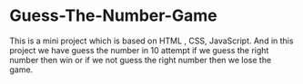 # Guess-The-Number-Game
This is a mini project which is based on HTML , CSS, JavaScript. And  in this project we have guess the number in 10 attempt if we guess the right number then win or if we not guess the right number then we lose the game.
